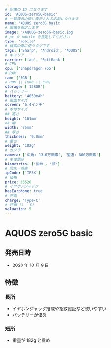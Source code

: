 ```yaml
---
# 記事の ID になります
id: 'AQUOS-zero5G-basic'
# 一覧表示の時に表示される名前になります
name: 'AQUOS zero5G basic'
# 画像を指定します
image: '/AQUOS-zero5G-basic.jpg'
# pc か mobile を指定してください
type: 'mobile'
# 検索の際に使うタグです
tags: ['Sharp', 'Android', 'AQUOS']
# キャリア
carrier: ['au', 'SoftBank']
# CPU
cpu: ['Snapdragon 765']
# RAM
ram: ['8GB']
# ROM || (HDD || SSD)
storage: ['128GB']
# バッテリー
battery: '4050mAh'
# 画面サイズ
screen: '6.4インチ'
# 本体サイズ
## 高さ
height: '161mm'
## 幅
width: '75mm'
## 厚さ
thickness: '9.0mm'
# 重さ
weight: '182g'
# カメラ
camera: ['広角: 1310万画素', '望遠: 800万画素']
# 生体認証
biometrics: ['指紋', '顔']
# 防水・防塵
ipCode: ['IP5X']
# 価格
price: 65520
# イヤホンジャック
hasEarphone: true
# 充電
charge: 'Type-C'
# 評価 (1 ~ 5)
valuation: 5
---
```


# AQUOS zero5G basic

## 発売日時

- 2020 年 10 月 9 日

## 特徴

### 長所

- イヤホンジャック搭載や指紋認証など使いやすい
- バッテリーが優秀

### 短所

- 重量が 182g と重め
